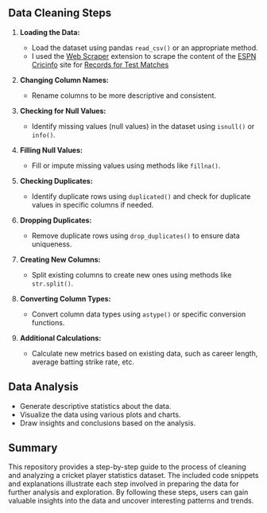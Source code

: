 
## Data Cleaning Steps

1. **Loading the Data:**
   - Load the dataset using pandas `read_csv()` or an appropriate method.
   - I used the [Web Scraper](https://www.webscraper.io/) extension to scrape the content of the [ESPN Cricinfo](https://www.espncricinfo.com/) site for [Records for Test Matches](https://www.espncricinfo.com/records/highest-career-batting-average-282910) 
2. **Changing Column Names:**
   - Rename columns to be more descriptive and consistent.

3. **Checking for Null Values:**
   - Identify missing values (null values) in the dataset using `isnull()` or `info()`.

4. **Filling Null Values:**
   - Fill or impute missing values using methods like `fillna()`.

5. **Checking Duplicates:**
   - Identify duplicate rows using `duplicated()` and check for duplicate values in specific columns if needed.

6. **Dropping Duplicates:**
   - Remove duplicate rows using `drop_duplicates()` to ensure data uniqueness.

7. **Creating New Columns:**
   - Split existing columns to create new ones using methods like `str.split()`.

8. **Converting Column Types:**
   - Convert column data types using `astype()` or specific conversion functions.

9. **Additional Calculations:**
   - Calculate new metrics based on existing data, such as career length, average batting strike rate, etc.

## Data Analysis

- Generate descriptive statistics about the data.
- Visualize the data using various plots and charts.
- Draw insights and conclusions based on the analysis.

## Summary

This repository provides a step-by-step guide to the process of cleaning and analyzing a cricket player statistics dataset. The included code snippets and explanations illustrate each step involved in preparing the data for further analysis and exploration. By following these steps, users can gain valuable insights into the data and uncover interesting patterns and trends.
